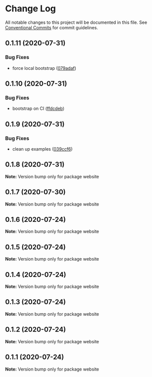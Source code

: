 # Change Log

All notable changes to this project will be documented in this file.
See [Conventional Commits](https://conventionalcommits.org) for commit guidelines.

## 0.1.11 (2020-07-31)


### Bug Fixes

* force local bootstrap ([079adaf](https://github.com/ertrzyiks/graph-utils/commit/079adaf23d76b0b2c210b913dd2e7d06da914780))





## 0.1.10 (2020-07-31)


### Bug Fixes

* bootstrap on CI ([ffdcdeb](https://github.com/ertrzyiks/graph-utils/commit/ffdcdeb4d5d852349b0599270983007964899783))





## 0.1.9 (2020-07-31)


### Bug Fixes

* clean up examples ([039ccf6](https://github.com/ertrzyiks/graph-utils/commit/039ccf6c2207e5ba153b5dc78074646500c5c9da))





## 0.1.8 (2020-07-31)

**Note:** Version bump only for package website





## 0.1.7 (2020-07-30)

**Note:** Version bump only for package website





## 0.1.6 (2020-07-24)

**Note:** Version bump only for package website





## 0.1.5 (2020-07-24)

**Note:** Version bump only for package website





## 0.1.4 (2020-07-24)

**Note:** Version bump only for package website





## 0.1.3 (2020-07-24)

**Note:** Version bump only for package website





## 0.1.2 (2020-07-24)

**Note:** Version bump only for package website





## 0.1.1 (2020-07-24)

**Note:** Version bump only for package website

